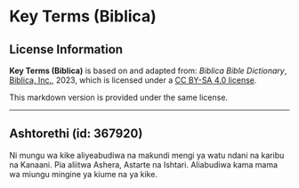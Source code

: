 # Key Terms (Biblica)

## License Information

**Key Terms (Biblica)** is based on and adapted from: _Biblica Bible Dictionary_, [Biblica, Inc.](https://www.biblica.com/), 2023, which is licensed under a [CC BY-SA 4.0 license](https://creativecommons.org/licenses/by-sa/4.0/legalcode.en).

This markdown version is provided under the same license.



--------------------------------

## Ashtorethi (id: 367920)

Ni mungu wa kike aliyeabudiwa na makundi mengi ya watu ndani na karibu na Kanaani. Pia aliitwa Ashera, Astarte na Ishtari. Aliabudiwa kama mama wa miungu mingine ya kiume na ya kike.


